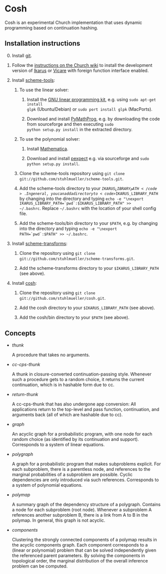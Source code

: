# Cosh

Cosh is an experimental Church implementation that uses dynamic programming based on continuation hashing.

## Installation instructions

0. Install [git](http://git-scm.com/).

1. Follow the [instructions on the Church wiki](http://projects.csail.mit.edu/church/wiki/Installation) to install the development version of [Ikarus](http://ikarus-scheme.org/) or [Vicare](https://github.com/marcomaggi/vicare) with foreign function interface enabled.

2. Install [scheme-tools](https://github.com/stuhlmueller/scheme-tools):

    1. To use the linear solver:

        1. Install the [GNU linear programming kit](http://www.gnu.org/software/glpk/), e.g. using <code>sudo apt-get install glpk</code> (Ubuntu/Debian) or <code>sudo port install glpk</code> (MacPorts).
  
        2. Download and install [PyMathProg](http://sourceforge.net/projects/pymprog/), e.g. by downloading the code from sourceforge and then executing <code>sudo python setup.py install</code> in the extracted directory.

    2. To use the polynomial solver:

        1. Install [Mathematica](http://www.wolfram.com/mathematica/).

        2. Download and install [pexpect](http://sourceforge.net/projects/pexpect/files/) e.g. via sourceforge and <code>sudo python setup.py install</code>.
  
    3. Clone the scheme-tools repository using <code>git clone git://github.com/stuhlmueller/scheme-tools.git</code>.
  
    4. Add the scheme-tools directory to your <code>$IKARUS_LIBRARY_PATH</code>. In general, you can add a directory to <code>$IKARUS_LIBRARY_PATH</code> by changing into the directory and typing <code>echo -e "\nexport IKARUS_LIBRARY_PATH=\`pwd\`:\$IKARUS_LIBRARY_PATH" >> ~/.bashrc</code>. Replace <code>~/.bashrc</code> with the location of your shell config file.

    5. Add the scheme-tools/bin directory to your <code>$PATH</code>, e.g. by changing into the directory and typing <code>echo -e "\nexport PATH=\`pwd\`:\$PATH" >> ~/.bashrc</code>.

4. Install [scheme-transforms](https://github.com/stuhlmueller/scheme-transforms):

    1. Clone the repository using <code>git clone git://github.com/stuhlmueller/scheme-transforms.git</code>.
  
    2. Add the scheme-transforms directory to your <code>$IKARUS_LIBRARY_PATH</code> (see above).

5. Install [cosh](https://github.com/stuhlmueller/cosh):

    1. Clone the repository using <code>git clone git://github.com/stuhlmueller/cosh.git</code>.
  
    2. Add the cosh directory to your <code>$IKARUS_LIBRARY_PATH</code> (see above).

    3. Add the cosh/bin directory to your <code>$PATH</code> (see above).

## Concepts

* _thunk_

    A procedure that takes no arguments.

* _cc-cps-thunk_

    A thunk in closure-converted continuation-passing style. Whenever such a procedure gets to a random choice, it returns the current continuation, which is in hashable form due to cc.

* _return-thunk_

    A cc-cps-thunk that has also undergone app conversion: All applications return to the top-level and pass function, continuation, and arguments back (all of which are hashable due to cc).

* _graph_

    An acyclic graph for a probabilistic program, with one node for each random choice (as identified by its continuation and support). Corresponds to a system of linear equations.

* _polygraph_

    A graph for a probabilistic program that makes subproblems explicit. For each subproblem, there is a parentless node, and references to the marginal probabilities of a subproblem are possible. Cyclic dependencies are only introduced via such references. Corresponds to a system of polynomial equations. 

* _polymap_

    A summary graph of the dependency structure of a polygraph. Contains a node for each subproblem (root node). Whenever a subproblem A references another subproblem B, there is a link from A to B in the polymap. In general, this graph is not acyclic.

* _components_

    Clustering the strongly connected components of a polymap results in the acyclic components graph. Each component corresponds to a (linear or polynomial) problem that can be solved independently given the referenced parent parameters. By solving the components in topological order, the marginal distribution of the overall inference problem can be computed.
